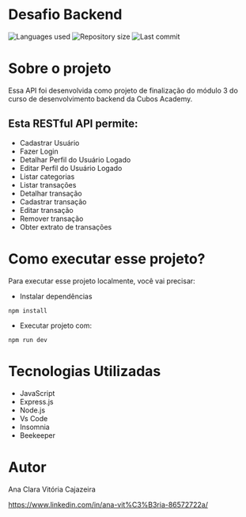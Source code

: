 
# Desafio Backend 

![Languages used](https://img.shields.io/github/languages/count/claracjz/desafio-backend?style=flat-square)
![Repository size](https://img.shields.io/github/repo-size/claracjz/desafio-backend?style=flat-square)
![Last commit](https://img.shields.io/github/last-commit/claracjz/desafio-backend?style=flat-square)

# Sobre o projeto

Essa API foi desenvolvida como projeto de finalização do módulo 3 do curso de desenvolvimento backend da Cubos Academy.





## Esta RESTful API permite:

- Cadastrar Usuário
- Fazer Login
- Detalhar Perfil do Usuário Logado
- Editar Perfil do Usuário Logado
- Listar categorias
- Listar transações
- Detalhar transação
- Cadastrar transação
- Editar transação
- Remover transação
- Obter extrato de transações

# Como executar esse projeto?

Para executar esse projeto localmente, você vai precisar:

- Instalar dependências

```shell
npm install
```

- Executar projeto com:

```shell
npm run dev
```

# Tecnologias Utilizadas

- JavaScript
- Express.js
- Node.js
- Vs Code
- Insomnia
- Beekeeper

# Autor

Ana Clara Vitória Cajazeira

https://www.linkedin.com/in/ana-vit%C3%B3ria-86572722a/